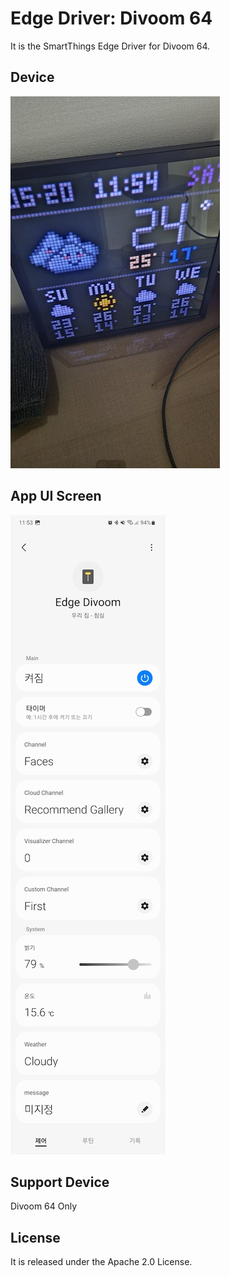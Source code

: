 # Edge Driver: Divoom 64
It is the SmartThings Edge Driver for Divoom 64.

## Device
![device](resource/readme-images/device1.jpg)

## App UI Screen
![ui](resource/readme-images/app1.jpg)

## Support Device
Divoom 64 Only

## License
It is released under the Apache 2.0 License.